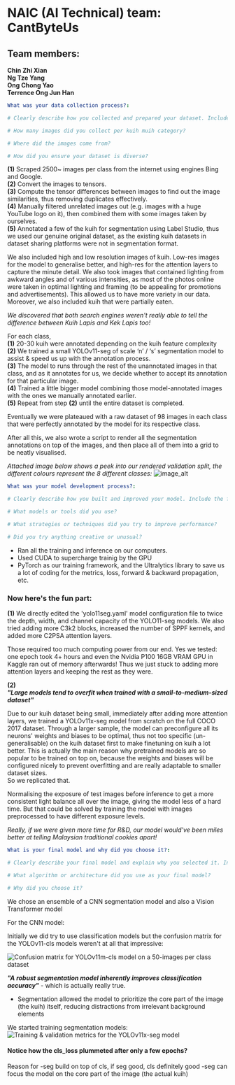 # NAIC (AI Technical) team: CantByteUs
## Team members:
**Chin Zhi Xian \
Ng Tze Yang \
Ong Chong Yao \
Terrence Ong Jun Han**

```yaml
What was your data collection process?:

# Clearly describe how you collected and prepared your dataset. Include the following:

# How many images did you collect per kuih muih category?

# Where did the images come from?

# How did you ensure your dataset is diverse?
```
**(1)** Scraped 2500~ images per class from the internet using engines Bing and Google. \
**(2)** Convert the images to tensors. \
**(3)** Compute the tensor differences between images to find out the image similarities, thus removing duplicates effectively. \
**(4)** Manually filtered unrelated images out (e.g. images with a huge YouTube logo on it), then combined them with some images taken by ourselves. \
**(5)** Annotated a few of the kuih for segmentation using Label Studio, thus we used our genuine original dataset, as the existing kuih datasets in dataset sharing platforms were not in segmentation format.

We also included high and low resolution images of kuih. Low-res images for the model to generalise better, and high-res for the attention layers to capture the minute detail. We also took images that contained lighting from awkward angles and of various intensities, as most of the photos online were taken in optimal lighting and framing (to be appealing for promotions and advertisements). This allowed us to have more variety in our data. Moreover, we also included kuih that were partially eaten.

*We discovered that both search engines weren't really able to tell the difference between Kuih Lapis and Kek Lapis too!*

For each class, \
**(1)** 20-30 kuih were annotated depending on the kuih feature complexity \
**(2)** We trained a small YOLOv11-seg of scale ‘n’ / ‘s’ segmentation model to assist & speed us up with the annotation process. \
**(3)** The model to runs through the rest of the unannotated images in that class, and as it annotates for us, we decide whether to accept its annotation for that particular image. \
**(4)** Trained a little bigger model combining those model-annotated images with the ones we manually annotated earlier. \
**(5)** Repeat from step **(2)** until the entire dataset is completed.

Eventually we were plateaued with a raw dataset of 98 images in each class that were perfectly annotated by the model for its respective class.

After all this, we also wrote a script to render all the segmentation annotations on top of the images, and then place all of them into a grid to be neatly visualised.

*Attached image below shows a peek into our rendered validation split, the different colours represent the 8 different classes:*
![image_alt](https://github.com/henryocy/naic/blob/b13f73f0e445c1bfe7b85149d84d335863b27158/val-viz.jpg)

```yaml
What was your model development process?:

# Clearly describe how you built and improved your model. Include the following:

# What models or tools did you use?

# What strategies or techniques did you try to improve performance?

# Did you try anything creative or unusual?
```
- Ran all the training and inference on our computers.
- Used CUDA to supercharge trainig by the GPU
- PyTorch as our training framework, and the Ultralytics library to save us a lot of coding for the metrics, loss, forward & backward propagation, etc.

### Now here's the fun part:
**(1)** We directly edited the 'yolo11seg.yaml' model configuration file to twice the depth, width, and channel capacity of the YOLO11-seg models. We also tried adding more C3k2 blocks, increased the number of SPPF kernels, and added more C2PSA attention layers.

Those required too much computing power from our end. Yes we tested: one epoch took 4+ hours and even the Nvidia P100 16GB VRAM GPU in Kaggle ran out of memory afterwards! Thus we just stuck to adding more attention layers and keeping the rest as they were.

**(2)** \
***"Large models tend to overfit when trained with a small-to-medium-sized dataset"***

Due to our kuih dataset being small, immediately after adding more attention layers, we trained a YOLOv11x-seg model from scratch on the full COCO 2017 dataset. Through a larger sample, the model can preconfigure all its neurons' weights and biases to be optimal, thus not too specific (un-generalisable) on the kuih dataset first to make finetuning on kuih a lot better. This is actually the main reason why pretrained models are so popular to be trained on top on, because the weights and biases will be configured nicely to prevent overfitting and are really adaptable to smaller dataset sizes. \
So we replicated that.

Normalising the exposure of test images before inference to get a more consistent light balance all over the image, giving the model less of a hard time. But that could be solved by training the model with images preprocessed to have different exposure levels.

*Really, if we were given more time for R&D, our model would've been miles better at telling Malaysian traditional cookies apart!*

```yaml
What is your final model and why did you choose it?:

# Clearly describe your final model and explain why you selected it. Include the following:

# What algorithm or architecture did you use as your final model?

# Why did you choose it?
```

We chose an ensemble of a CNN segmentation model and also a Vision Transformer model

For the CNN model:

Initially we did try to use classification models but the confusion matrix for the YOLOv11-cls models weren't at all that impressive:

![Confusion matrix for YOLOv11m-cls model on a 50-images per class dataset](https://github.com/henryocy/naic/blob/b13f73f0e445c1bfe7b85149d84d335863b27158/confusion_matrix_cls.png)

***"A robust segmentation model inherently improves classification accuracy"*** - which is actually really true.

- Segmentation allowed the model to prioritize the core part of the image (the kuih) itself, reducing distractions from irrelevant background elements 

We started training segmentation models:
![Training & validation metrics for the YOLOv11x-seg model](https://github.com/henryocy/naic/blob/b13f73f0e445c1bfe7b85149d84d335863b27158/seg-metrics.png)
#### Notice how the cls_loss plummeted after only a few epochs?

Reason for
-seg build on top of cls, if seg good, cls definitely good
-seg can focus the model on the core part of the image (the actual kuih)
